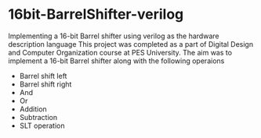 # 16bit-BarrelShifter-verilog

Implementing a 16-bit Barrel shifter using verilog as the hardware description language
This project was completed as a part of Digital Design and Computer Organization course at PES University.
The aim was to implement a 16-bit Barrel shifter along with the following operaions 
* Barrel shift left 
* Barrel shift right 
* And
* Or
* Addition
* Subtraction
* SLT operation


